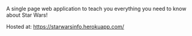 A single page web application to teach you everything you need to know about Star Wars!

Hosted at: https://starwarsinfo.herokuapp.com/
